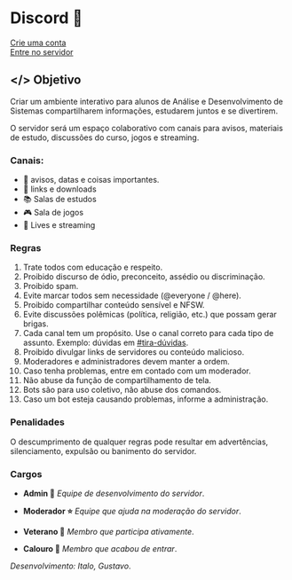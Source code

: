 # Discord 🤖
[Crie uma conta](https://ptb.discord.com/register) <br>
[Entre no servidor]()

## </> Objetivo
Criar um ambiente interativo para alunos de Análise e Desenvolvimento de Sistemas compartilharem informações, estudarem juntos e se divertirem.

O servidor será um espaço colaborativo com canais para avisos, materiais de estudo, discussões do curso, jogos e streaming.

### Canais:
- 🚨 avisos, datas e coisas importantes.
- 📁 links e downloads
- 📚 Salas de estudos
- 🎮 Sala de jogos 
- 🔴 Lives e streaming <br>

### Regras
1. Trate todos com educação e respeito.
2. Proibido discurso de ódio, preconceito, assédio ou discriminação.
3. Proibido spam.
4. Evite marcar todos sem necessidade (@everyone / @here).
5. Proibido compartilhar conteúdo sensível e NFSW.
6. Evite discussões polêmicas (política, religião, etc.) que possam gerar brigas.
7. Cada canal tem um propósito. Use o canal correto para cada tipo de assunto. Exemplo: dúvidas em [#tira-dúvidas](https://discord.com/channels/1341201848106877072/1351255118149849188).
8. Proibido divulgar links de servidores ou conteúdo malicioso.
9. Moderadores e administradores devem manter a ordem.
10. Caso tenha problemas, entre em contado com um moderador.
11. Não abuse da função de compartilhamento de tela.
12. Bots são para uso coletivo, não abuse dos comandos.
13. Caso um bot esteja causando problemas, informe a administração. <br>
### Penalidades
O descumprimento de qualquer regras pode resultar em advertências, silenciamento, expulsão ou banimento do servidor.

### Cargos
- **Admin 👑** _Equipe de desenvolvimento do servidor_.
- **Moderador ⭐** _Equipe que ajuda na moderação do servidor_.

- **Veterano 🥇** _Membro que participa ativamente_.
- **Calouro 🔰**  _Membro que acabou de entrar_.


_Desenvolvimento: Italo, Gustavo_.
